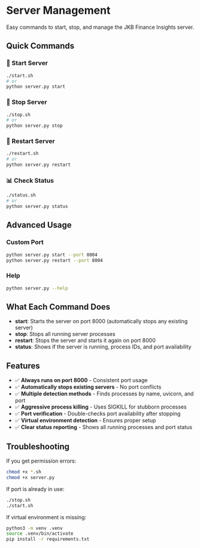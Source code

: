 # Server Management

Easy commands to start, stop, and manage the JKB Finance Insights server.

## Quick Commands

### 🚀 Start Server
```bash
./start.sh
# or
python server.py start
```

### 🛑 Stop Server
```bash
./stop.sh
# or
python server.py stop
```

### 🔄 Restart Server
```bash
./restart.sh
# or
python server.py restart
```

### 📊 Check Status
```bash
./status.sh
# or
python server.py status
```

## Advanced Usage

### Custom Port
```bash
python server.py start --port 8004
python server.py restart --port 8004
```

### Help
```bash
python server.py --help
```

## What Each Command Does

- **start**: Starts the server on port 8000 (automatically stops any existing server)
- **stop**: Stops all running server processes
- **restart**: Stops the server and starts it again on port 8000
- **status**: Shows if the server is running, process IDs, and port availability

## Features

- ✅ **Always runs on port 8000** - Consistent port usage
- ✅ **Automatically stops existing servers** - No port conflicts
- ✅ **Multiple detection methods** - Finds processes by name, uvicorn, and port
- ✅ **Aggressive process killing** - Uses SIGKILL for stubborn processes
- ✅ **Port verification** - Double-checks port availability after stopping
- ✅ **Virtual environment detection** - Ensures proper setup
- ✅ **Clear status reporting** - Shows all running processes and port status

## Troubleshooting

If you get permission errors:
```bash
chmod +x *.sh
chmod +x server.py
```

If port is already in use:
```bash
./stop.sh
./start.sh
```

If virtual environment is missing:
```bash
python3 -m venv .venv
source .venv/bin/activate
pip install -r requirements.txt
```
